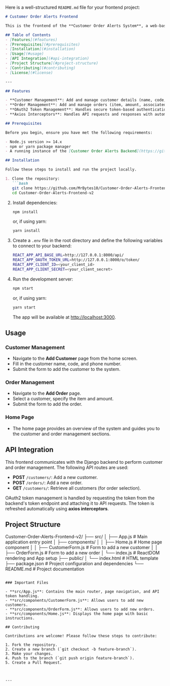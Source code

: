 Here is a well-structured `README.md` file for your frontend project:

```markdown
# Customer Order Alerts Frontend

This is the frontend of the **Customer Order Alerts System**, a web-based application designed for managing customers and their orders. This frontend is built with **React** and integrates with a **Django** backend for handling customer and order data.

## Table of Contents
- [Features](#features)
- [Prerequisites](#prerequisites)
- [Installation](#installation)
- [Usage](#usage)
- [API Integration](#api-integration)
- [Project Structure](#project-structure)
- [Contributing](#contributing)
- [License](#license)

---

## Features

- **Customer Management**: Add and manage customer details (name, code, phone number).
- **Order Management**: Add and manage orders (item, amount, associated customer).
- **OAuth2 Token Management**: Handles secure token-based authentication via OAuth2 for API requests.
- **Axios Interceptors**: Handles API requests and responses with automatic token refresh.

## Prerequisites

Before you begin, ensure you have met the following requirements:

- Node.js version >= 14.x
- npm or yarn package manager
- A running instance of the [Customer Order Alerts Backend](https://github.com/MrBytes10/Customer-Order-Alerts-Backend-v2).

## Installation

Follow these steps to install and run the project locally.

1. Clone the repository:
   ```bash
   git clone https://github.com/MrBytes10/Customer-Order-Alerts-Frontend-v2.git
   cd Customer-Order-Alerts-Frontend-v2
   ```

2. Install dependencies:
   ```bash
   npm install
   ```
   or, if using yarn:
   ```bash
   yarn install
   ```

3. Create a `.env` file in the root directory and define the following variables to connect to your backend:
   ```bash
   REACT_APP_API_BASE_URL=http://127.0.0.1:8000/api/
   REACT_APP_OAUTH_TOKEN_URL=http://127.0.0.1:8000/o/token/
   REACT_APP_CLIENT_ID=<your_client_id>
   REACT_APP_CLIENT_SECRET=<your_client_secret>
   ```

4. Run the development server:
   ```bash
   npm start
   ```
   or, if using yarn:
   ```bash
   yarn start
   ```

   The app will be available at [http://localhost:3000](http://localhost:3000).

## Usage

### Customer Management

- Navigate to the **Add Customer** page from the home screen.
- Fill in the customer name, code, and phone number.
- Submit the form to add the customer to the system.

### Order Management

- Navigate to the **Add Order** page.
- Select a customer, specify the item and amount.
- Submit the form to add the order.

### Home Page

- The home page provides an overview of the system and guides you to the customer and order management sections.

## API Integration

This frontend communicates with the Django backend to perform customer and order management. The following API routes are used:

- **POST** `/customers/`: Add a new customer.
- **POST** `/orders/`: Add a new order.
- **GET** `/customers/`: Retrieve all customers (for order selection).
  
OAuth2 token management is handled by requesting the token from the backend's token endpoint and attaching it to API requests. The token is refreshed automatically using **axios interceptors**.

## Project Structure


Customer-Order-Alerts-Frontend-v2/
├── src/
│   ├── App.js                     # Main application entry point
│   ├── components/
│   │   ├── Home.js                # Home page component
│   │   ├── CustomerForm.js        # Form to add a new customer
│   │   ├── OrderForm.js           # Form to add a new order
│   └── index.js                   # ReactDOM rendering and App setup
├── public/
│   └── index.html                 # HTML template
├── package.json                   # Project configuration and dependencies
└── README.md                      # Project documentation
```

### Important Files

- **src/App.js**: Contains the main router, page navigation, and API token handling.
- **src/components/CustomerForm.js**: Allows users to add new customers.
- **src/components/OrderForm.js**: Allows users to add new orders.
- **src/components/Home.js**: Displays the home page with basic instructions.

## Contributing

Contributions are welcome! Please follow these steps to contribute:

1. Fork the repository.
2. Create a new branch (`git checkout -b feature-branch`).
3. Make your changes.
4. Push to the branch (`git push origin feature-branch`).
5. Create a Pull Request.



---